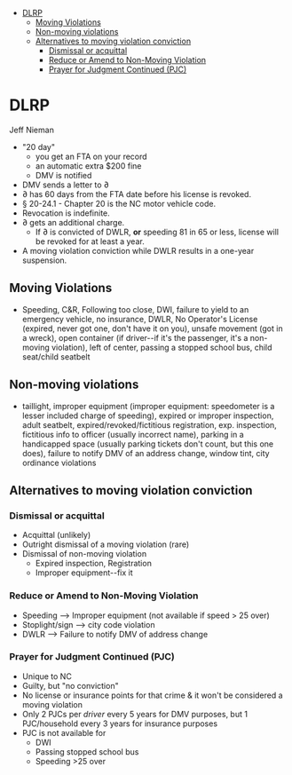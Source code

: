 - [DLRP ](#dlrp)
	- [Moving Violations](#moving-violations)
	- [Non-moving violations](#non-moving-violations)
	- [Alternatives to moving violation conviction](#alternatives-to-moving-violation-conviction)
		- [Dismissal or acquittal](#dismissal-or-acquittal)
		- [Reduce or Amend to Non-Moving Violation](#reduce-or-amend-to-non-moving-violation)
		- [Prayer for Judgment Continued (PJC)](#prayer-for-judgment-continued-pjc)

# DLRP 
Jeff Nieman
* "20 day"
	* you get an FTA on your record 
	* an automatic extra $200 fine
	* DMV is notified
* DMV sends a letter to ∂
* ∂ has 60 days from the FTA date before his license is revoked.
* § 20-24.1 - Chapter 20 is the NC motor vehicle code.
* Revocation is indefinite.
* ∂ gets an additional charge.
	* If ∂ is convicted of DWLR, **or** speeding 81 in 65 or less, license will be revoked for at least a year.
* A moving violation conviction while DWLR results in a one-year suspension.

## Moving Violations
* Speeding, C&R, Following too close, DWI, failure to yield to an emergency vehicle, no insurance, DWLR, No Operator's License (expired, never got one, don't have it on you), unsafe movement (got in a wreck), open container (if driver--if it's the passenger, it's a non-moving violation), left of center, passing a stopped school bus, child seat/child seatbelt

## Non-moving violations
* taillight, improper equipment (improper equipment: speedometer is a lesser included charge of speeding), expired or improper inspection, adult seatbelt, expired/revoked/fictitious registration, exp. inspection, fictitious info to officer (usually incorrect name), parking in a handicapped space (usually parking tickets don't count, but this one does), failure to notify DMV of an address change, window tint, city ordinance violations

## Alternatives to moving violation conviction
### Dismissal or acquittal
* Acquittal (unlikely)
* Outright dismissal of a moving violation (rare)
* Dismissal of non-moving violation
	* Expired inspection, Registration
	* Improper equipment--fix it

### Reduce or Amend to Non-Moving Violation
* Speeding --> Improper equipment (not available if speed > 25 over)
* Stoplight/sign --> city code violation
* DWLR --> Failure to notify DMV of address change

### Prayer for Judgment Continued (PJC)
* Unique to NC
* Guilty, but "no conviction"
* No license or insurance points for that crime & it won't be considered a moving violation
* Only 2 PJCs per *driver* every 5 years for DMV purposes, but 1 PJC/household every 3 years for insurance purposes
* PJC is not available for
	* DWI
	* Passing stopped school bus
	* Speeding >25 over